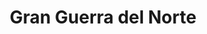 ﻿---
title: "Gran Guerra del Norte"
permalink: periodes_474.html
layout: periode
dataInici: 1700
dataFi: 1721
sidebar: periodes
pares:
  - id: 306
    title: "Edad Moderna"
    dataInici: "(1453)"
    dataFi: "(1775)"

fills:
  - id: 1005
    title: "Batalla de Narva"
    dataInici: "(1700-11-19)"

  - id: 954
    title: "Batalla de Lesnaya"
    dataInici: "(1708-09-28)"

  - id: 492
    title: "Batalla de Poltava"
    dataInici: "(1709-07-08)"

jocsPrincipals:
  - title: "On to Moscow"
    bggId: 8911

  - title: "Poltava's Dread Day"
    bggId: 85126

  - title: "Pax Baltica"
    bggId: 42328
    dataInici: 
    dataFi: 

jocsEscenaris:
  - title: "Great Northern War"
    bggId: 187814
    dataInici: 1700
    dataFi: 1709

jocsEpoca:
jocsEpocaEscenaris:
---
